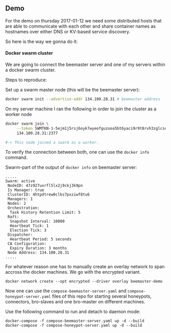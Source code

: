 ## Demo

For the demo on thursday 2017-01-12 we need some distributed hosts that are able to communicate with each other and share container names as hostnames over either DNS or KV-based service discovery.

So here is the way we gonna do it:

#### Docker swarm cluster

We are going to connect the beemaster server and one of my servers within a docker swarm cluster.

Steps to reproduce:

Set up a swarm master node (this will be the beemaster server):

```bash
docker swarm init --advertise-addr 134.100.28.31 # beemaster address
```

On my server machine I ran the following in order to join the cluster as a worker node
```bash
docker swarm join \
     --token SWMTKN-1-5ejm1j5rsj6oyk7wyeofguzooa5bt6yaci9r9t8rvh3zglcsd0-54mm9b208cpsvxy90jz975tj8 \
     134.100.28.31:2377

#-> This node joined a swarm as a worker.
```

To verify the connection between both, one can use the `docker info` command.

Swarm-part of the output of `docker info` on beemaster server:

```
.....
Swarm: active
 NodeID: 47z927uxrfl5lx2j9ckj3k9pn
 Is Manager: true
 ClusterID: 4htpdtrew0clks7pxziwf8tu6
 Managers: 1
 Nodes: 2
 Orchestration:
  Task History Retention Limit: 5
 Raft:
  Snapshot Interval: 10000
  Heartbeat Tick: 1
  Election Tick: 3
 Dispatcher:
  Heartbeat Period: 5 seconds
 CA Configuration:
  Expiry Duration: 3 months
 Node Address: 134.100.28.31
.....
```

For whatever reason one has to manually create an overlay network to span accross the docker machines.
We go with the encrypted variant.

```
docker network create --opt encrypted --driver overlay beemaster-demo
```

Now one can use the `compose-beemaster-server.yaml` and `compose-honeypot-server.yaml` files of this repo for starting several honeypots, connectors, bro-slaves and one bro-master on different machines.

Use the following command to run and detach to daemon mode:

```
docker-compose -f compose-beemaster-server.yaml up -d --build
docker-compose -f compose-honeypot-server.yaml up -d --build
```

